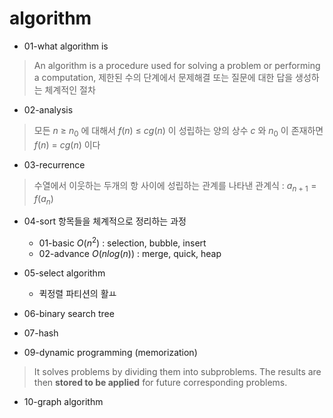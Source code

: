 # algorithm

* 01-what algorithm is
> An algorithm is a procedure used for solving a problem or performing a computation, 제한된 수의 단계에서 문제해결 또는 질문에 대한 답을 생성하는 체계적인 절차
* 02-analysis
> 모든 $n$ $\ge$ $n_0$ 에 대해서 $f(n)$ $\le$ $cg(n)$ 이 성립하는 양의 상수 $c$ 와 $n_0$ 이 존재하면 $f(n)$ = $cg(n)$ 이다
* 03-recurrence
> 수열에서 이웃하는 두개의 항 사이에 성립하는 관계를 나타낸 관계식 : $a_{n+1}=f(a_{n})$
* 04-sort 항목들을 체계적으로 정리하는 과정
	* 01-basic $O(n^2)$ : selection, bubble, insert
	* 02-advance $O(nlog(n))$ : merge, quick, heap

* 05-select algorithm 
   *  퀵정렬 파티션의 활ㅛ
* 06-binary search tree
* 07-hash
* 09-dynamic programming (memorization)
> It solves problems by dividing them into subproblems. The results are then **stored to be applied** for future corresponding problems.

* 10-graph algorithm